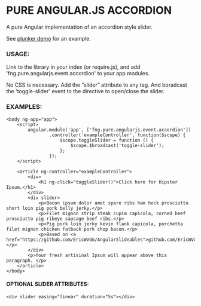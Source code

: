 PURE ANGULAR.JS ACCORDION
=========================

A pure Angular implementation of an accordion style slider.  

See [plunker demo](http://plnkr.co/edit/EbdDqGYrTE0ZcOqthIeO?p=preview) for an example.

### USAGE:

Link to the library in your index (or require.js), and add 'fng.pure.angularjs.event.accordion' to your app modules.

No CSS is necessary. Add the “slider” attribute to any tag. And boradcast the 'toggle-slider' event to the directive to
open/close the slider.

### EXAMPLES:
    <body ng-app="app">
        <script>
            angular.module('app', ['fng.pure.angularjs.event.accordion'])
                    .controller('exampleController', function($scope) {
                        $scope.toggleSlider = function () {
                            $scope.$broadcast('toggle-slider');
                        };
                    });
        </script>
        
        <article ng-controller="exampleController">
            <div>
                <h1 ng-click="toggleSlider()">Click here for Hipster Ipsum.</h1>
            </div>
            <div slider>
                <p>Bacon ipsum dolor amet spare ribs ham hock prosciutto short loin pig pork belly jerky.</p>
                <p>Filet mignon strip steak cupim capicola, corned beef prosciutto pig ribeye sausage beef ribs.</p>
                <p>Pig pork loin jerky kevin flank capicola, porchetta filet mignon chicken fatback pork chop bacon.</p>
                <p>Based on <a href="https://github.com/EricWVGG/AngularSlideables">github.com/EricWVGG/AngularSlideables</a></p>
            </div>
            <p>Your fresh artisinal Ipsum will appear above this paragraph. </p>
        </article>
    </body>

#### OPTIONAL SLIDER ATTRIBUTES:

    <div slider easing="linear" duration="5s"></div>
